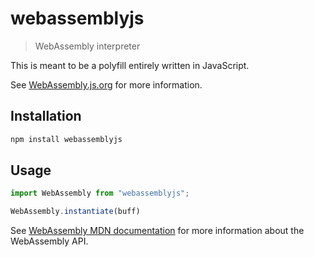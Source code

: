 # webassemblyjs

> WebAssembly interpreter

This is meant to be a polyfill entirely written in JavaScript.

See [WebAssembly.js.org](https://webassembly.js.org) for more information.

## Installation

```sh
npm install webassemblyjs
```

## Usage

```js
import WebAssembly from "webassemblyjs";

WebAssembly.instantiate(buff)
```

See [WebAssembly MDN documentation](https://developer.mozilla.org/en-US/docs/Web/JavaScript/Reference/Global_Objects/WebAssembly) for more information about the WebAssembly API.
